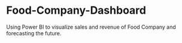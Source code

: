 # Food-Company-Dashboard

Using Power BI to visualize sales and revenue of Food Company and forecasting the future.
